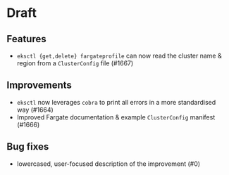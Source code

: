 # Draft

## Features

- `eksctl {get,delete} fargateprofile` can now read the cluster name & region from a `ClusterConfig` file (#1667)

## Improvements

- `eksctl` now leverages `cobra` to print all errors in a more standardised way (#1664)
- Improved Fargate documentation & example `ClusterConfig` manifest (#1666)

## Bug fixes

- lowercased, user-focused description of the improvement (#0)
